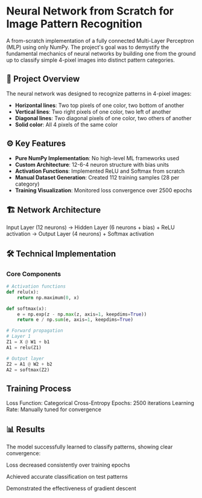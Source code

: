 # Neural Network from Scratch for Image Pattern Recognition

A from-scratch implementation of a fully connected Multi-Layer Perceptron (MLP) using only NumPy. The project's goal was to demystify the fundamental mechanics of neural networks by building one from the ground up to classify simple 4-pixel images into distinct pattern categories.

## 🧠 Project Overview

The neural network was designed to recognize patterns in 4-pixel images:
- **Horizontal lines**: Two top pixels of one color, two bottom of another
- **Vertical lines**: Two right pixels of one color, two left of another  
- **Diagonal lines**: Two diagonal pixels of one color, two others of another
- **Solid color**: All 4 pixels of the same color

## ⚙️ Key Features

- **Pure NumPy Implementation**: No high-level ML frameworks used
- **Custom Architecture**: 12-6-4 neuron structure with bias units
- **Activation Functions**: Implemented ReLU and Softmax from scratch
- **Manual Dataset Generation**: Created 112 training samples (28 per category)
- **Training Visualization**: Monitored loss convergence over 2500 epochs

## 🏗️ Network Architecture
Input Layer (12 neurons) -> Hidden Layer (6 neurons + bias) + ReLU activation -> Output Layer (4 neurons) + Softmax activation

## 🛠️ Technical Implementation

### Core Components
```python
# Activation functions
def relu(x):
    return np.maximum(0, x)

def softmax(x):
    e = np.exp(z - np.max(z, axis=1, keepdims=True))
    return e / np.sum(e, axis=1, keepdims=True)

# Forward propagation
# Layer 1
Z1 = X @ W1 + b1
A1 = relu(Z1)

# Output layer
Z2 = A1 @ W2 + b2
A2 = softmax(Z2)
```

## Training Process
Loss Function: Categorical Cross-Entropy
Epochs: 2500 iterations
Learning Rate: Manually tuned for convergence

## 📊 Results
The model successfully learned to classify patterns, showing clear convergence:

Loss decreased consistently over training epochs

Achieved accurate classification on test patterns

Demonstrated the effectiveness of gradient descent

